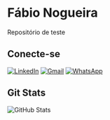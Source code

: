 
# Fábio Nogueira

Repositório de teste

## Conecte-se
[![LinkedIn](https://img.shields.io/badge/LinkedIn-1B1C1E?style=for-the-badge&logo=linkedin&logoColor=0077B5&border_color=fcf901)](https://www.linkedin.com/in/faanogueira/)
[![Gmail](https://img.shields.io/badge/Gmail-1B1C1E?style=for-the-badge&logo=gmail&logoColor=C71610)](mailto:faanogueira@gmail.com)
[![WhatsApp](https://img.shields.io/badge/WhatsApp-1B1C1E?style=for-the-badge&logo=whatsapp&logoColor=green)](https://api.whatsapp.com/send?phone=5571983937557)


## Git Stats
![GitHub Stats](https://github-readme-stats.vercel.app/api?username=fabaonogueira&theme=transparent&bg_color=1B1C1E&show_icons=true&icon_color=30A3DC&title_color=E94D5F&text_color=FFF&hide_rank=True)
